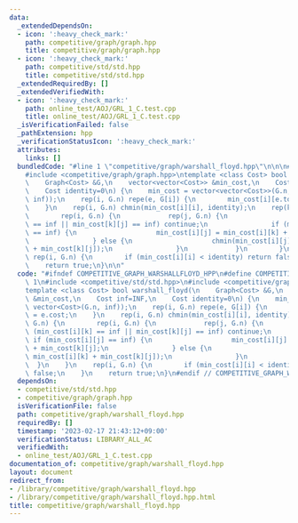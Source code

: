 ```yaml
---
data:
  _extendedDependsOn:
  - icon: ':heavy_check_mark:'
    path: competitive/graph/graph.hpp
    title: competitive/graph/graph.hpp
  - icon: ':heavy_check_mark:'
    path: competitive/std/std.hpp
    title: competitive/std/std.hpp
  _extendedRequiredBy: []
  _extendedVerifiedWith:
  - icon: ':heavy_check_mark:'
    path: online_test/AOJ/GRL_1_C.test.cpp
    title: online_test/AOJ/GRL_1_C.test.cpp
  _isVerificationFailed: false
  _pathExtension: hpp
  _verificationStatusIcon: ':heavy_check_mark:'
  attributes:
    links: []
  bundledCode: "#line 1 \"competitive/graph/warshall_floyd.hpp\"\n\n\n#include <competitive/std/std.hpp>\n\
    #include <competitive/graph/graph.hpp>\ntemplate <class Cost> bool warshall_floyd(\n\
    \    Graph<Cost> &G,\n    vector<vector<Cost>> &min_cost,\n    Cost inf=INF,\n\
    \    Cost identity=0\n) {\n    min_cost = vector<vector<Cost>>(G.n, vector<Cost>(G.n,\
    \ inf));\n    rep(i, G.n) repe(e, G[i]) {\n        min_cost[i][e.to] = e.cost;\n\
    \    }\n    rep(i, G.n) chmin(min_cost[i][i], identity);\n    rep(k, G.n) {\n\
    \        rep(i, G.n) {\n            rep(j, G.n) {\n                if (min_cost[i][k]\
    \ == inf || min_cost[k][j] == inf) continue;\n                if (min_cost[i][j]\
    \ == inf) {\n                    min_cost[i][j] = min_cost[i][k] + min_cost[k][j];\n\
    \                } else {\n                    chmin(min_cost[i][j], min_cost[i][k]\
    \ + min_cost[k][j]);\n                }\n            }\n        }\n    }\n   \
    \ rep(i, G.n) {\n        if (min_cost[i][i] < identity) return false;\n    }\n\
    \    return true;\n}\n\n"
  code: "#ifndef COMPETITIVE_GRAPH_WARSHALLFLOYD_HPP\n#define COMPETITIVE_GRAPH_WARSHALLFLOYD_HPP\
    \ 1\n#include <competitive/std/std.hpp>\n#include <competitive/graph/graph.hpp>\n\
    template <class Cost> bool warshall_floyd(\n    Graph<Cost> &G,\n    vector<vector<Cost>>\
    \ &min_cost,\n    Cost inf=INF,\n    Cost identity=0\n) {\n    min_cost = vector<vector<Cost>>(G.n,\
    \ vector<Cost>(G.n, inf));\n    rep(i, G.n) repe(e, G[i]) {\n        min_cost[i][e.to]\
    \ = e.cost;\n    }\n    rep(i, G.n) chmin(min_cost[i][i], identity);\n    rep(k,\
    \ G.n) {\n        rep(i, G.n) {\n            rep(j, G.n) {\n                if\
    \ (min_cost[i][k] == inf || min_cost[k][j] == inf) continue;\n               \
    \ if (min_cost[i][j] == inf) {\n                    min_cost[i][j] = min_cost[i][k]\
    \ + min_cost[k][j];\n                } else {\n                    chmin(min_cost[i][j],\
    \ min_cost[i][k] + min_cost[k][j]);\n                }\n            }\n      \
    \  }\n    }\n    rep(i, G.n) {\n        if (min_cost[i][i] < identity) return\
    \ false;\n    }\n    return true;\n}\n#endif // COMPETITIVE_GRAPH_WARSHALLFLOYD_HPP"
  dependsOn:
  - competitive/std/std.hpp
  - competitive/graph/graph.hpp
  isVerificationFile: false
  path: competitive/graph/warshall_floyd.hpp
  requiredBy: []
  timestamp: '2023-02-17 21:43:12+09:00'
  verificationStatus: LIBRARY_ALL_AC
  verifiedWith:
  - online_test/AOJ/GRL_1_C.test.cpp
documentation_of: competitive/graph/warshall_floyd.hpp
layout: document
redirect_from:
- /library/competitive/graph/warshall_floyd.hpp
- /library/competitive/graph/warshall_floyd.hpp.html
title: competitive/graph/warshall_floyd.hpp
---
```

